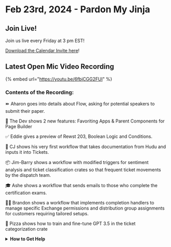 # Feb 23rd, 2024 - Pardon My Jinja

## Join Live!

Join us live every Friday at 3 pm EST!

&#x20;[Download the Calendar Invite here](https://engine.rewst.io/webhooks/custom/trigger/02eb02e2-1177-43d9-9e13-8547414979fc/c47fdd7f-4075-47a8-ba92-94e790e67c06?request\_type=open\_mic\_link&)!

## Latest Open Mic Video Recording

{% embed url="https://youtu.be/6fbjCGG2FUI" %}

### Contents of the Recording:

⏩ Aharon goes into details about Flow, asking for potential speakers to submit their paper.

🚀 The Dev shows 2 new features: Favoriting Apps & Parent Components for Page Builder

✅ Eddie gives a preview of Rewst 203, Boolean Logic and Conditions.

📄 CJ shows his very first workflow that takes documentation from Hudu and inputs it into Tickets.

📦 Jim-Barry shows a workflow with modified triggers for sentiment analysis and ticket classification crates so that frequent ticket movements by the dispatch team.

🎓 Ashe shows a workflow that sends emails to those who complete the certification exams.

👨‍💻 Brandon shows a workflow that implements completion handlers to manage specific Exchange permissions and distribution group assignments for customers requiring tailored setups.

🍕 Pizza shows how to train and fine-tune GPT 3.5 in the ticket categorization crate

<details>

<summary><strong>How to Get Help</strong></summary>

* 💬 Chat (Discord): [https://discord.gg/rewst​​ ](https://discord.gg/rewst%E2%80%8B%E2%80%8B)
  * Private #\{{ msp \}} channel
  * \#the-kewp
* 🎫 Submit Tickets to: the\_roc@rewst.io
* 📝 Feature Request + Integration Requests: [https://rewst.canny.io/](https://rewst.canny.io/)

**CLUCK UNIVERSITY – REWST TRAINING:**&#x20;

* 👨‍🏫 Live Instructor-Led Training: [https://calendly.com/cluck-u/](https://calendly.com/cluck-u/)
* 🏁 Rewst Foundations Training: [https://docs.rewst.help/cluck-university/rewst-foundations-10x](https://docs.rewst.help/cluck-university/rewst-foundations-10x)
* ▶️ On-demand Videos: [https://docs.rewst.help/cluck-university/rewst-foundations-10x](https://docs.rewst.help/cluck-university/rewst-foundations-10x)

**ASK THE ROC:**&#x20;

* 🙋 ROC AMA Calls: [https://calendly.com/cluck-u/roc-ama](https://calendly.com/cluck-u/roc-ama)

**DOCS:**&#x20;

* 🥚 Rewst Docs: [https://docs.rewst.help ](https://docs.rewst.help)
* ⛩️ Jinja Docs: [https://jinja.palletsprojects.com/](https://jinja.palletsprojects.com/)

**KEY LINKS:**&#x20;

* 📝 Feature Request + Integration Requests: [https://rewst.canny.io/](https://rewst.canny.io/)

</details>
